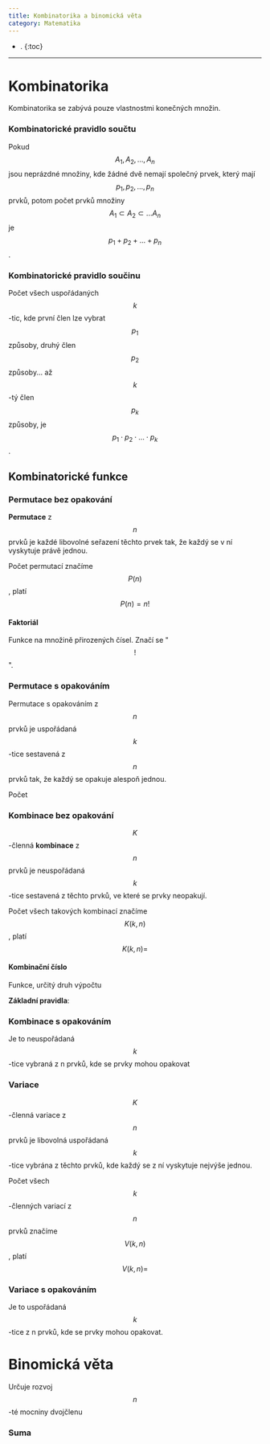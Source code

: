 ```yaml
---
title: Kombinatorika a binomická věta
category: Matematika
---
```


- .
{:toc}
---

# Kombinatorika
Kombinatorika se zabývá pouze vlastnostmi konečných množin.

### Kombinatorické pravidlo součtu 
Pokud $$A_{1}, A_{2}, \ldots ,A_{n}$$ jsou neprázdné množiny,
kde žádné dvě nemají společný prvek, který mají $$p_{1}, p_{2},\ldots ,p_{n}$$ prvků,
potom počet prvků množiny $$A_{1} \subset A_{2} \subset ... A_{n}$$ je $$p_{1} + p_{2} + \ldots + p_{n}$$.

### Kombinatorické pravidlo součinu
Počet všech uspořádaných $$k$$-tic, kde první člen lze vybrat $$p_{1}$$ způsoby,
druhý člen $$p_{2}$$ způsoby... až $$k$$-tý člen $$p_{k}$$ způsoby, je $$p_{1} \cdot p_{2} \cdot \ldots \cdot p_{k}$$.


## Kombinatorické funkce 

### Permutace bez opakování
**Permutace** z $$n$$ prvků je každé libovolné seřazení těchto prvek tak, že každý se v ní vyskytuje právě jednou.

Počet permutací značíme $$P(n)$$, platí $$P(n) = n!$$

#### Faktoriál
Funkce na množině přirozených čísel. Značí se "$$!$$".

### Permutace s opakováním
Permutace s opakováním z $$n$$ prvků je uspořádaná $$k$$-tice sestavená z $$n$$ prvků tak, že každý se opakuje alespoň jednou.

Počet 

### Kombinace bez opakování
$$K$$-členná **kombinace** z $$n$$ prvků je neuspořádaná $$k$$-tice sestavená z těchto prvků, ve které se prvky neopakují.

Počet všech takových kombinací značíme $$K(k, n)$$, platí $$K(k, n) =$$

#### Kombinační číslo
Funkce, určitý druh výpočtu

**Základní pravidla**:

### Kombinace s opakováním
Je to neuspořádaná $$k$$-tice vybraná z n prvků, kde se prvky mohou opakovat

### Variace 
$$K$$-členná variace z $$n$$ prvků je libovolná uspořádaná $$k$$-tice vybrána z těchto prvků,
kde každý se z ní vyskytuje nejvýše jednou.

Počet všech $$k$$-členných variací z $$n$$ prvků značíme $$V(k, n)$$, platí $$V(k, n) =$$

### Variace s opakováním 
Je to uspořádaná $$k$$-tice z n prvků, kde se prvky mohou opakovat.

# Binomická věta
Určuje rozvoj $$n$$-té mocniny dvojčlenu

### Suma
